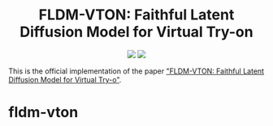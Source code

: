 <div align="center">
<h1>FLDM-VTON: Faithful Latent Diffusion Model for Virtual Try-on</h1>

<a href='https://fldm-vton.github.io'><img src='https://img.shields.io/badge/Project-Page-green'></a>
<a href='https://arxiv.org/abs/2404.14162'><img src='https://img.shields.io/badge/Paper-Arxiv-red'></a>


</div>

This is the official implementation of the paper ["FLDM-VTON: Faithful Latent Diffusion Model for Virtual Try-o"](https://arxiv.org/abs/2404.14162).


# fldm-vton
